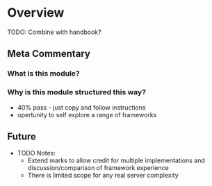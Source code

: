 Overview
========

TODO: Combine with handbook?

Meta Commentary
---------------

### What is this module?

### Why is this module structured this way?

* 40% pass - just copy and follow instructions
* opertunity to self explore a range of frameworks


Future
------

* TODO Notes:
  * Extend marks to allow credit for multiple implementations and discussion/comparison of framework experience
  * There is limited scope for any real server complexity